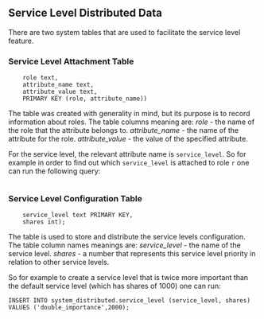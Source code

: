 ## Service Level Distributed Data

There are two system tables that are used to facilitate the service level feature.


### Service Level Attachment Table

```CREATE TABLE system_auth.role_attributes (
    role text,
    attribute_name text,
    attribute_value text,
    PRIMARY KEY (role, attribute_name))
```
The table was created with generality in mind, but its purpose is to record
information about roles. The table columns meaning are:
*role* - the name of the role that the attribute belongs to.
*attribute_name* - the name of the attribute for the role.
*attribute_value* - the value of the specified attribute.

For the service level, the relevant attribute name is `service_level`.
So for example in order to find out which `service_level` is attached to role `r`
one can run the following query:

```SELECT * FROM  system_auth.role_attributes WHERE role='r' and attribute_name='service_level'
```

### Service Level Configuration Table

```CREATE TABLE system_distributed.service_levels (
    service_level text PRIMARY KEY,
    shares int);
```

The table is used to store and distribute the service levels configuration.
The table column names meanings are:
*service_level* - the name of the service level.
*shares* - a number that represents this service level priority in relation to other service levels.

 So for example to create a service level that is twice more important than the default service
 level (which has shares of 1000) one can run:

 ```
 INSERT INTO system_distributed.service_level (service_level, shares) VALUES ('double_importance',2000);
 ```
 
 
    
